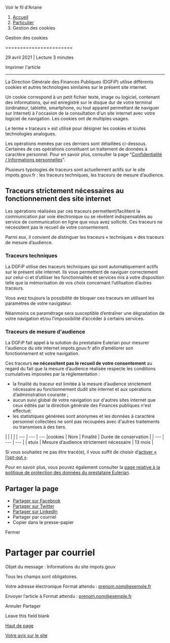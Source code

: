 Voir le fil d'Ariane

1. [Accueil](https://www.impots.gouv.fr/)
2. [Particulier](https://www.impots.gouv.fr/particulier)
3. Gestion des cookies

Gestion des cookies


=======================

29 avril 2021 | Lecture 3 minutes

Imprimer l'article

* * *

La Direction Générale des Finances Publiques (DGFiP) utilise différents cookies et autres technologies similaires sur le présent site internet.

Un cookie correspond à un petit fichier texte, image ou logiciel, contenant des informations, qui est enregistré sur le disque dur de votre terminal (ordinateur, tablette, smartphone, ou tout appareil permettant de naviguer sur Internet) à l'occasion de la consultation d'un site internet avec votre logiciel de navigation. Les cookies ont de multiples usages.

Le terme « traceurs » est utilisé pour désigner les cookies et toutes technologies analogues.

Les opérations menées par ces derniers sont détaillées ci-dessous.  
Certaines de ces opérations constituent un traitement de données à caractère personnel. Pour en savoir plus, consulter la page "[Confidentialité / Informations personnelles](https://www.impots.gouv.fr/node/10097 "Confidentialité / Informations personnelles")".

Plusieurs typologies de traceurs sont actuellement actifs sur le site impots.gouv.fr : les traceurs techniques, les traceurs de mesure d’audience.

Traceurs strictement nécessaires au fonctionnement des site internet
--------------------------------------------------------------------

Les opérations réalisées par ces traceurs permettent/facilitent la communication par voie électronique ou se révèlent indispensables au service de communication en ligne que vous avez sollicité. Ces traceurs ne nécessitent pas le recueil de votre consentement.

Parmi eux, il convient de distinguer les traceurs « techniques » des traceurs de mesure d’audience.

### Traceurs techniques

La DGFiP utilise des traceurs techniques qui sont automatiquement actifs sur le présent site internet. Ils vous permettent de naviguer correctement sur celui-ci et d’utiliser les fonctionnalités et services mis à votre disposition telle que la mémorisation de vos choix concernant l’utilisation d’autres traceurs.

Vous avez toujours la possibilité de bloquer ces traceurs en utilisant les paramètres de votre navigateur.

Néanmoins ce paramétrage sera susceptible d’entraîner une dégradation de votre navigation et/ou l’impossibilité d’accéder à certains services.

### Traceurs de mesure d'audience

La DGFiP fait appel à la solution du prestataire Eulerian pour mesurer l'audience du site internet impots.gouv.fr afin d’améliorer son fonctionnement et votre navigation.

Ces traceurs **ne nécessitent pas le recueil de votre consentement** au regard du fait que la mesure d’audience réalisée respecte les conditions cumulatives imposées par la réglementation :

* la finalité du traceur est limitée à la mesure d’audience strictement nécessaire au fonctionnement dudit site internet et aux opérations d’administration courante ;
* aucun suivi global de votre navigation sur d'autres sites internet que ceux édités par la direction générale des Finances publiques n'est effectué;
* les statistiques générées sont anonymes et les données à caractère personnel collectées ne sont pas recoupées avec d'autres traitements ou transmises à des tiers.

|     |     |     |
| --- | --- | --- |cookies
| Nom | Finalité | Durée de conservation |
| --- | --- | --- |
| etuix | Mesure d’audience strictement nécessaire | 13 mois |

Si vous souhaitez ne pas être tracé(e), il vous suffit de choisir d’[activer « l’opt-out »](https://bmly.impots.gouv.fr/optout.html?url=https%3A//www.impots.gouv.fr/accueil "activer « l’opt-out »").

Pour en savoir plus, vous pouvez également consulter la [page relative à la politique de protection des données du prestataire Eulerian](https://www.eulerian.com/vie-privee "page relative à la politique de protection des données du prestataire Eulerian").

Partager la page
----------------

* [Partager sur Facebook](http://www.facebook.com/share.php?u=https://www.impots.gouv.fr/gestion-des-cookies&title=Gestion%20des%20cookies "Partager sur Facebook - nouvelle fenêtre")
* [Partager sur Twitter](https://twitter.com/intent/tweet?url=https://www.impots.gouv.fr/gestion-des-cookies&url=https://www.impots.gouv.fr/gestion-des-cookies&hashtags=Hashtag "Partager sur Twitter - nouvelle fenêtre")
* [Partager sur LinkedIn](http://www.linkedin.com/shareArticle?mini=true&url=https://www.impots.gouv.fr/gestion-des-cookies&title=Gestion%20des%20cookies&source=https://www.impots.gouv.fr/gestion-des-cookies "Partager sur LinkedIn - nouvelle fenêtre")
* Partager par courriel
* Copier dans le presse-papier

Fermer

Partager par courriel
=====================

Objet du message : Informations du site impots.gouv

Tous les champs sont obligatoires.

Votre adresse électronique Format attendu : prenom.nom@exemple.fr 

Envoyer l’article à Format attendu : prenom.nom@exemple.fr 

Annuler Partager

 

Leave this field blank 

[Haut de page](#top)

[Votre avis sur le site](https://www.impots.gouv.fr/votre-avis-sur-le-site "Votre avis sur le site")